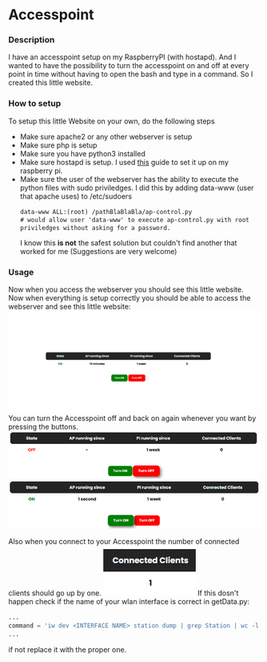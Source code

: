 # Accesspoint

### Description
I have an accesspoint setup on my RaspberryPI (with hostapd).
And I wanted to have the possibility to turn the accesspoint on and off at every point in time without having to open
the bash and type in a command. So I created this little website.

### How to setup
To setup this little Website on your own, do the following steps
* Make sure apache2 or any other webserver is setup
* Make sure php is setup
* Make sure you have python3 installed
* Make sure hostapd is setup. I used [this](https://www.raspberrypi.org/documentation/configuration/wireless/access-point-routed.md)
  guide to set it up on my raspberry pi.
* Make sure the user of the webserver has the ability to execute the python files with sudo priviledges.
  I did this by adding data-www (user that apache uses) to /etc/sudoers  
  ```shell
  data-www ALL:(root) /pathBlaBlaBla/ap-control.py
  # would allow user 'data-www' to execute ap-control.py with root priviledges without asking for a password. 
  ```
  I know this **is not** the safest solution but couldn't find another that worked for me (Suggestions are very welcome)

### Usage
Now when you access the webserver you should see this little website.
Now when everything is setup correctly you should be able to access the webserver and see this little website:  
![site.png](https://raw.githubusercontent.com/bananensplit/AccessPoint/media/site.png)  
You can turn the Accesspoint off and back on again whenever you want by pressing the buttons.  
![off.png](https://raw.githubusercontent.com/bananensplit/AccessPoint/media/off.png)
![on.png](https://raw.githubusercontent.com/bananensplit/AccessPoint/media/on.png)

Also when you connect to your Accesspoint the number of connected clients should go up by one.
![clients.png](https://raw.githubusercontent.com/bananensplit/AccessPoint/media/clients.png)
If this dosn't happen check if the name of your wlan interface is correct in getData.py:
```python
...
command = 'iw dev <INTERFACE NAME> station dump | grep Station | wc -l'.split(' | ')
...
```
if not replace it with the proper one.